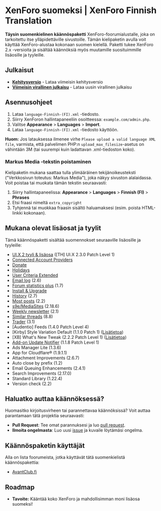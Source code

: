 # XenForo suomeksi | XenForo Finnish Translation
**Täysin suomenkielinen käännöspaketti** XenForo-foorumialustalle, joka on tarkoitettu itse ylläpidettäville sivustoille. Tämän kielipaketin avulla voit käyttää XenForo-alustaa kokonaan suomen kielellä. Paketti tukee XenForo 2.x -versioita ja sisältää käännöksiä myös muutamille suosituimmille lisäosille ja tyyleille.

## Julkaisut
- **[Kehitysversio](https://github.com/Markus-web/XenForo-suomeksi/archive/refs/heads/main.zip)** - Lataa viimeisin kehitysversio
- **[Viimeisin virallinen julkaisu](https://github.com/Markus-web/XenForo-suomeksi/releases)** - Lataa uusin virallinen julkaisu

## Asennusohjeet
1. Lataa `language-Finnish-(FI).xml` -tiedosto.
2. Siirry XenForon hallintapaneeliin osoitteessa: `example.com/admin.php`.
3. Valitse **Appearance** > **Languages** > **Import**.
4. Lataa `language-Finnish-(FI).xml` -tiedosto käyttöön.

**Huom:** Jos latauksessa ilmenee virhe `Please upload a valid language XML file`, varmista, että palvelimen PHP:n `upload_max_filesize`-asetus on vähintään 3M (tai suurempi kuin ladattavan .xml-tiedoston koko).

### Markus Media -tekstin poistaminen
Kielipaketin mukana saattaa tulla ylimääräinen tekijänoikeusteksti ("Verkkosivun toteutus: Markus Media"), joka näkyy sivuston alalaidassa. Voit poistaa tai muokata tämän tekstin seuraavasti:
1. Siirry hallintapaneelissa: **Appearance** > **Languages** > **Finnish (FI)** > **Phrases**
2. Etsi fraasi nimeltä `extra_copyright`
3. Tyhjennä tai muokkaa fraasin sisältö haluamaksesi (esim. poista HTML-linkki kokonaan).

## Mukana olevat lisäosat ja tyylit
Tämä käännöspaketti sisältää suomennokset seuraaville lisäosille ja tyyleille:

- [UI.X 2 tyyli & lisäosa](https://www.themehouse.com/xenforo/2/themes/ui-x) ([TH] UI.X 2.3.0 Patch Level 1)
- [Connected Account Providers](https://www.themehouse.com/xenforo/2/addons/connected-account-providers)
- [Donate](https://www.themehouse.com/xenforo/2/addons/donate)
- [Holidays](https://www.themehouse.com/xenforo/2/addons/holidays)
- [User Criteria Extended](https://www.themehouse.com/xenforo/2/addons/user-criteria-extended)
- [Email log](https://www.xf2addons.com/resources/email-log.97/) (2.6)
- [Forum statistics plus](https://www.xf2addons.com/resources/forum-statistics-plus.101/) (1.7)
- [Install & Upgrade](https://www.themehouse.com/xenforo/2/addons/install-and-upgrade)
- [History](https://www.xf2addons.com/resources/history.54/) (2.7)
- [Most posts](https://www.xf2addons.com/resources/most-posts.46/) (2.2)
- [s9e/MediaSites](https://xenforo.com/community/resources/s9e-media-sites.5973/) (2.18.6)
- [Weekly newsletter](https://www.xf2addons.com/resources/weekly-newsletter.584/) (2.1)
- [Similar threads](https://www.xf2addons.com/resources/similar-threads.17/) (8.8)
- [Trader](https://www.xf2addons.com/resources/trader.55/) (3.1)
- [Audentio] Feeds (1.4.0 Patch Level 4)
- [Kirby] Style Variation Default (1.1.0 Patch 1) ([Lisätietoa](https://xenforo.com/community/resources/style-variation-default.9504/))
- [XB] What's New Tweak (2.2.2 Patch Level 1) ([Lisätietoa](https://xenforo.com/community/resources/xb-whats-new-tweak.6809/))
- [Add-on Update Notifier](https://xenforo.com/community/resources/add-on-update-notifier.9002/) (1.1.8 Patch Level 1)
- Ads Manager Lite (1.3.6)
- App for Cloudflare® (1.9.1.1)
- Attachment Improvements (2.6.7)
- Auto close by prefix (1.2)
- Email Queuing Enhancements (2.4.1)
- Search Improvements (2.17.0)
- Standard Library (1.22.4)
- Version check (2.2)

## Haluatko auttaa käännöksessä?
Huomasitko kirjoitusvirheen tai parannettavaa käännöksissä? Voit auttaa parantamaan tätä projektia seuraavasti:

- **Pull Request**: Tee omat parannuksesi ja luo [pull request](https://github.com/Markus-web/XenForo-Finnish-Translation/compare).
- **Ilmoita ongelmasta**: Luo uusi [issue](https://github.com/Markus-web/XenForo-Finnish-Translation/issues/new/choose) ja kuvaile löytämäsi ongelma.

## Käännöspaketin käyttäjät
Alla on lista foorumeista, jotka käyttävät tätä suomenkielistä käännöspakettia:

- [AvantClub.fi](https://www.avantclub.fi/)

## Roadmap
- **Tavoite:** Kääntää koko XenForo ja mahdollisimman moni lisäosa suomeksi!
